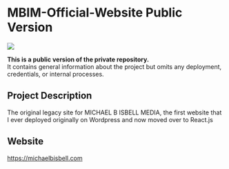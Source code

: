 # MBIM-Official-Website Public Version

![](https://avatars.githubusercontent.com/u/125342283?s=400&v=4)

**This is a public version of the private repository.**  
It contains general information about the project but omits any deployment, credentials, or internal processes.

## Project Description
The original legacy site for MICHAEL B ISBELL MEDIA, the first website that I ever deployed originally on Wordpress and now moved over to React.js

## Website
https://michaelbisbell.com

